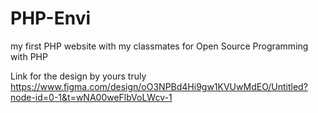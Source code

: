 # PHP-Envi
my first PHP website with my classmates for Open Source Programming with PHP


Link for the design by yours truly
https://www.figma.com/design/oO3NPBd4Hi9gw1KVUwMdEO/Untitled?node-id=0-1&t=wNA00weFlbVoLWcv-1
